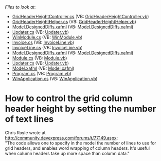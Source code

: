 <!-- default file list -->
*Files to look at*:

* [GridHeaderHeightController.cs](./CS/GridColumnHeight.Module.Win/GridHeaderHeightController.cs) (VB: [GridHeaderHeightController.vb](./VB/GridColumnHeight.Module.Win/GridHeaderHeightController.vb))
* [GridHeaderHeightHelper.cs](./CS/GridColumnHeight.Module.Win/GridHeaderHeightHelper.cs) (VB: [GridHeaderHeightHelper.vb](./VB/GridColumnHeight.Module.Win/GridHeaderHeightHelper.vb))
* [Model.DesignedDiffs.xafml](./CS/GridColumnHeight.Module.Win/Model.DesignedDiffs.xafml) (VB: [Model.DesignedDiffs.xafml](./VB/GridColumnHeight.Module.Win/Model.DesignedDiffs.xafml))
* [Updater.cs](./CS/GridColumnHeight.Module.Win/Updater.cs) (VB: [Updater.vb](./VB/GridColumnHeight.Module.Win/Updater.vb))
* [WinModule.cs](./CS/GridColumnHeight.Module.Win/WinModule.cs) (VB: [WinModule.vb](./VB/GridColumnHeight.Module.Win/WinModule.vb))
* [Invoice.cs](./CS/GridColumnHeight.Module/Invoice.cs) (VB: [InvoiceLine.vb](./VB/GridColumnHeight.Module/InvoiceLine.vb))
* [InvoiceLine.cs](./CS/GridColumnHeight.Module/InvoiceLine.cs) (VB: [InvoiceLine.vb](./VB/GridColumnHeight.Module/InvoiceLine.vb))
* [Model.DesignedDiffs.xafml](./CS/GridColumnHeight.Module/Model.DesignedDiffs.xafml) (VB: [Model.DesignedDiffs.xafml](./VB/GridColumnHeight.Module/Model.DesignedDiffs.xafml))
* [Module.cs](./CS/GridColumnHeight.Module/Module.cs) (VB: [Module.vb](./VB/GridColumnHeight.Module/Module.vb))
* [Updater.cs](./CS/GridColumnHeight.Module/Updater.cs) (VB: [Updater.vb](./VB/GridColumnHeight.Module/Updater.vb))
* [Model.xafml](./CS/GridColumnHeight.Win/Model.xafml) (VB: [Model.xafml](./VB/GridColumnHeight.Win/Model.xafml))
* [Program.cs](./CS/GridColumnHeight.Win/Program.cs) (VB: [Program.vb](./VB/GridColumnHeight.Win/Program.vb))
* [WinApplication.cs](./CS/GridColumnHeight.Win/WinApplication.cs) (VB: [WinApplication.vb](./VB/GridColumnHeight.Win/WinApplication.vb))
<!-- default file list end -->
# How to control the grid column header height by setting the number of text lines


<p>Chris Royle wrote at <a href="http://community.devexpress.com/forums/t/77149.aspx">http://community.devexpress.com/forums/t/77149.aspx</a>:<br />
"The code allows one to specify in the model the number of lines to use for grid headers, and enables word wrapping of column headers. It's useful when column headers take up more space than column data."</p>

<br/>


